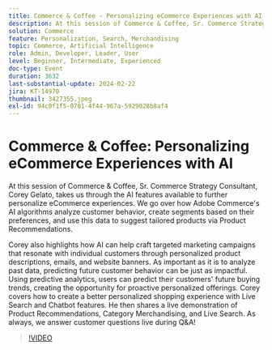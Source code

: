 ```yaml
---
title: Commerce & Coffee - Personalizing eCommerce Experiences with AI
description: At this session of Commerce & Coffee, Sr. Commerce Strategy Consultant, Corey Gelato, takes us through the AI features available to further personalize eCommerce experiences. We go over how Adobe Commerce's AI algorithms analyze customer behavior, create segments based on their preferences, and use this data to suggest tailored products via Product Recommendations. Corey also highlights how AI can help craft targeted marketing campaigns that resonate with individual customers through personalized product descriptions, emails, and website banners. As important as it is to analyze past data, predicting future customer behavior can be just as impactful. Using predictive analytics, users can predict their customers' future buying trends, creating the opportunity for proactive personalized offerings. Corey covers how to create a better personalized shopping experience with Live Search and Chatbot features. He then shares a live demonstration of Product Recommendations, Category Merchandising, and Live Search. As always, we answer customer questions live during Q&A!
solution: Commerce
feature: Personalization, Search, Merchandising
topic: Commerce, Artificial Intelligence
role: Admin, Developer, Leader, User
level: Beginner, Intermediate, Experienced
doc-type: Event
duration: 3632
last-substantial-update: 2024-02-22
jira: KT-14970
thumbnail: 3427355.jpeg
exl-id: 94c0f1f5-0781-4f44-967a-5929028b8af4
---
```

# Commerce & Coffee: Personalizing eCommerce Experiences with AI

At this session of Commerce & Coffee, Sr. Commerce Strategy Consultant, Corey Gelato, takes us through the AI features available to further personalize eCommerce experiences. We go over how Adobe Commerce's AI algorithms analyze customer behavior, create segments based on their preferences, and use this data to suggest tailored products via Product Recommendations.
 
Corey also highlights how AI can help craft targeted marketing campaigns that resonate with individual customers through personalized product descriptions, emails, and website banners. As important as it is to analyze past data, predicting future customer behavior can be just as impactful. Using predictive analytics, users can predict their customers' future buying trends, creating the opportunity for proactive personalized offerings. Corey covers how to create a better personalized shopping experience with Live Search and Chatbot features. He then shares a live demonstration of Product Recommendations, Category Merchandising, and Live Search. As always, we answer customer questions live during Q&A!

>[!VIDEO](https://video.tv.adobe.com/v/3427493/?learn=on)
